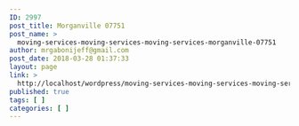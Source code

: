 ```yaml
---
ID: 2997
post_title: Morganville 07751
post_name: >
  moving-services-moving-services-moving-services-morganville-07751
author: mrgabonijeff@gmail.com
post_date: 2018-03-28 01:37:33
layout: page
link: >
  http://localhost/wordpress/moving-services-moving-services-moving-services-morganville-07751/
published: true
tags: [ ]
categories: [ ]
---
```

